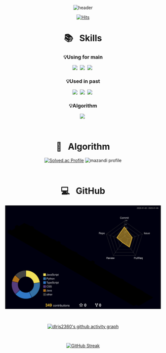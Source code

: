 <div align = 'center'>

<!-- capsule render -->
![header](https://capsule-render.vercel.app/api?type=waving&color=1C768F&height=150&section=header&text=🚢%20🛳️%20⛴️&fontSize=90&fontAlign=70) 
  
[![Hits](https://hits.seeyoufarm.com/api/count/incr/badge.svg?url=https%3A%2F%2Fgithub.com%2Fdlrjs2360&count_bg=%231594FD&title_bg=%23080037&icon=googleclassroom.svg&icon_color=%23E7E7E7&title=Visitors&edge_flat=false)](https://hits.seeyoufarm.com)
  
</div>



<div align = 'center'>
  
  
<h1>📚  &nbsp Skills </h1>
  
<p align="center">
  <h3>💡Using for main</h3>
  <img src="https://img.shields.io/badge/Java-007396?style=flat-square&logo=Java&logoColor=white"/></a>&nbsp
  <img src="https://img.shields.io/badge/Spring-6DB33F?style=flat-square&logo=Spring&logoColor=white"/></a>&nbsp
  <img src="https://img.shields.io/badge/SpringBoot-6DB33F?style=flat-square&logo=SpringBoot&logoColor=white"/></a>&nbsp
  <h3>💡Used in past</h3>
  <img src="https://img.shields.io/badge/Javascript-ffb13b?style=flat-square&logo=javascript&logoColor=white"/></a>&nbsp
  <img src="https://img.shields.io/badge/Node.js-339933?style=flat-square&logo=Node.js&logoColor=white"/></a>&nbsp
  <img src="https://img.shields.io/badge/Express-111111?style=flat-square&logo=Express&logoColor=white"/></a>&nbsp
  <br>
  <h3>💡Algorithm</h3>
  <img src="https://img.shields.io/badge/Python-3766AB?style=flat-square&logo=Python&logoColor=white"/></a>&nbsp
</p>

<br>

<h1>📑 &nbsp Algorithm </h1>
<a>

[![Solved.ac Profile](http://mazassumnida.wtf/api/generate_badge?boj=dlrjs2360)](https://solved.ac/dlrjs2360)
![mazandi profile](http://mazandi.herokuapp.com/api?handle=dlrjs2360&theme=dark)

  </a>


<br>

<h1>💻 &nbsp GitHub </h1>

<!--![](./profile-3d-contrib/profile-gitblock.svg)-->

![](./profile-3d-contrib/profile-night-rainbow.svg)


<br>

  <!-- github graph -->
[![dlrjs2360's github activity graph](https://github-readme-activity-graph.cyclic.app/graph?username=dlrjs2360&theme=react-dark)](https://github.com/dlrjs2360/github-readme-activity-graph)

<br>


<a>
  
<!--[![dlrjs2360's GitHub stats](https://github-readme-stats.vercel.app/api?username=dlrjs2360&theme=onedark)](https://github.com/dlrjs2360/github-readme-stats)-->
[![GitHub Streak](https://streak-stats.demolab.com/?user=dlrjs2360&theme=dark)](https://git.io/streak-stats)
  
</a>
  
</div>

<br>

</div>
